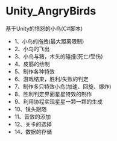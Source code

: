 # Unity_AngryBirds
基于Unity的愤怒的小鸟(C#脚本)
- 1、小鸟的拖拽(最大距离限制)
- 2、小鸟的飞出
- 3、小鸟与猪，木头的碰撞(死亡/受伤)
- 4、皮筋的绘制
- 5、制作各种特效
- 6、游戏结束，胜利/失败的判定
- 7、制作多只特效小鸟(加速、回旋、爆炸)
- 8、胜利判定界面星星特效的制作
- 9、利用协程实现星星一颗一颗的生成
- 10、镜头跟随
- 11、音效的添加
- 12、关卡的选择
- 14、数据的存储

